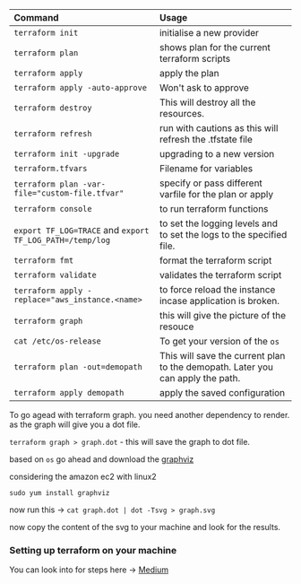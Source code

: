 | Command                                                  | Usage                                                                          |
| :------------------------------------------------------- | :----------------------------------------------------------------------------- |
| `terraform init`                                         | initialise a new provider                                                      |
| `terraform plan`                                         | shows plan for the current terraform scripts                                   |
| `terraform apply`                                        | apply the plan                                                                 |
| `terraform apply -auto-approve`                          | Won't ask to approve                                                           |
| `terraform destroy`                                      | This will destroy all the resources.                                           |
| `terraform refresh`                                      | run with cautions as this will refresh the .tfstate file                       |
| `terraform init -upgrade`                                | upgrading to a new version                                                     |
| `terraform.tfvars`                                       | Filename for variables                                                         |
| `terraform plan -var-file="custom-file.tfvar"`           | specify or pass different varfile for the plan or apply                        |
| `terraform console`                                      | to run terraform functions                                                     |
| `export TF_LOG=TRACE` and `export TF_LOG_PATH=/temp/log` | to set the logging levels and to set the logs to the specified file.           |
| `terraform fmt`                                          | format the terraform script                                                    |
| `terraform validate`                                     | validates the terraform script                                                 |
| `terraform apply -replace="aws_instance.<name>`          | to force reload the instance incase application is broken.                     |
| `terraform graph`                                        | this will give the picture of the resouce                                      |
| `cat /etc/os-release`                                    | To get your version of the `os`                                                |
| `terraform plan -out=demopath`                           | This will save the current plan to the demopath. Later you can apply the path. |
| `terraform apply demopath`                               | apply the saved configuration                                                  |

To go agead with terraform graph. you need another dependency to render. as the graph will give you a dot file.

`terraform graph > graph.dot` - this will save the graph to dot file.

based on `os` go ahead and download the [graphviz](https://graphviz.org/download/)

considering the amazon ec2 with linux2

`sudo yum install graphviz`

now run this -> `cat graph.dot | dot -Tsvg > graph.svg`

now copy the content of the svg to your machine and look for the results.

### Setting up terraform on your machine

You can look into for steps here -> [Medium](https://medium.com/@kk12391/setup-aws-credentials-for-terraform-mac-m1-or-apple-silicon-b7dae25a3be2)

